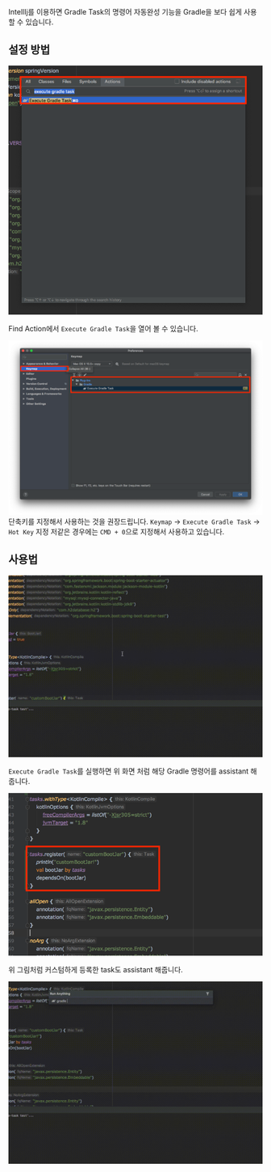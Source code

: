 
IntellIj를 이용하면 Gradle Task의 명령어 자동완성 기능을 Gradle을 보다 쉽게 사용할 수 있습니다.


## 설정 방법
![](../assets/execute-gradle-task.png)

Find Action에서 `Execute Gradle Task`을 열어 볼 수 있습니다.

![](../assets/gradle-tasks-hot-key.png)
단축키를 지정해서 사용하는 것을 권장드립니다. `Keymap` -> `Execute Gradle Task` -> `Hot Key` 지정
저같은 경우에는 `CMD + 0`으로 지정해서 사용하고 있습니다.

## 사용법

![](../assets/gradle-task-run-1.gif)


`Execute Gradle Task`를 실행하면 위 화면 처럼 해당 Gradle 명령어를 assistant 해줍니다.

![](../assets/costom-build.png)


위 그림처럼 커스텀하게 등록한 task도 assistant 해줍니다.

![](../assets/gradle-task-run-2.gif)